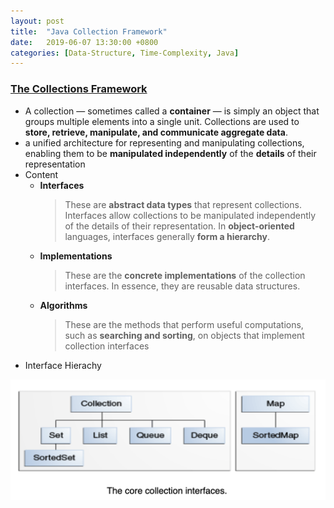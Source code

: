 ```yaml
---
layout: post
title:  "Java Collection Framework"
date:   2019-06-07 13:30:00 +0800
categories: [Data-Structure, Time-Complexity, Java]
---
```

### [The Collections Framework](https://docs.oracle.com/javase/8/docs/technotes/guides/collections/index.html)
* A collection — sometimes called a **container** — is simply an object that groups multiple elements into a single unit. Collections are used to **store, retrieve, manipulate, and communicate aggregate data**. 
* a unified architecture for representing and manipulating collections, enabling them to be **manipulated independently** of the **details** of their representation
* Content
    * **Interfaces**
        >These are **abstract data types** that represent collections. Interfaces allow collections to be manipulated independently of the details of their representation. In **object-oriented** languages, interfaces generally **form a hierarchy**.
    * **Implementations** 
        >These are the **concrete implementations** of the collection interfaces. In essence, they are reusable data structures.
    * **Algorithms**
        >These are the methods that perform useful computations, such as **searching and sorting**, on objects that implement collection interfaces
* Interface Hierachy

![interface](../static/img/_posts/java_collection_interface.png)
